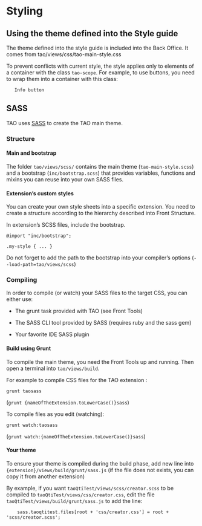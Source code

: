 <!--
parent: 'Documentation for core components'
created_at: '2014-01-16 11:54:24'
updated_at: '2014-10-27 08:13:49'
authors:
    - 'Bertrand Chevrier'
tags:
    - 'Documentation for core components'
-->

Styling
=======

Using the theme defined into the Style guide
------------------------------------------------

The theme defined into the style guide is included into the Back Office. It comes from tao/views/css/tao-main-style.css

To prevent conflicts with current style, the style applies only to elements of a container with the class `tao-scope`. For example, to use buttons, you need to wrap them into a container with this class:


       Info button

SASS
----

TAO uses [SASS](http://sass-lang.com/) to create the TAO main theme.

### Structure

#### Main and bootstrap

The folder `tao/views/scss/` contains the main theme (`tao-main-style.scss`) and a bootstrap (`inc/bootstrap.scss`) that provides variables, functions and mixins you can reuse into your own SASS files.

#### Extension’s custom styles

You can create your own style sheets into a specific extension. You need to create a structure according to the hierarchy described into Front Structure.

In extension’s SCSS files, include the bootstrap.

    @import "inc/bootstrap";

    .my-style { ... }

Do not forget to add the path to the bootstrap into your compiler’s options (`--load-path=tao/views/scss`)

### Compiling

In order to compile (or watch) your SASS files to the target CSS, you can either use:

 - The grunt task provided with TAO (see Front Tools)

 - The SASS CLI tool provided by SASS (requires ruby and the sass gem)

 - Your favorite IDE SASS plugin

#### Build using Grunt

To compile the main theme, you need the Front Tools up and running. Then open a terminal into `tao/views/build`.

For example to compile CSS files for the TAO extension :

    grunt taosass

(`grunt {nameOfTheExtension.toLowerCase()}sass`)

To compile files as you edit (watching):

    grunt watch:taosass

(`grunt watch:{nameOfTheExtension.toLowerCase()}sass`)

#### Your theme

To ensure your theme is compiled during the build phase, add new line into `{extension}/views/build/grunt/sass.js` (if the file does not exists, you can copy it from another extension)

By example, if you want `taoQtiTest/views/scss/creator.scss` to be compiled to `taoQtiTest/views/css/creator.css`, edit the file `taoQtiTest/views/build/grunt/sass.js` to add the line:

        sass.taoqtitest.files[root + 'css/creator.css'] = root + 'scss/creator.scss';

